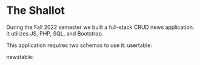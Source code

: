 # The Shallot

During the Fall 2022 semester we built a full-stack CRUD news application. It utilizes JS, PHP, SQL, and Bootstrap.

This application requires two schemas to use it:
usertable:

newstable:
